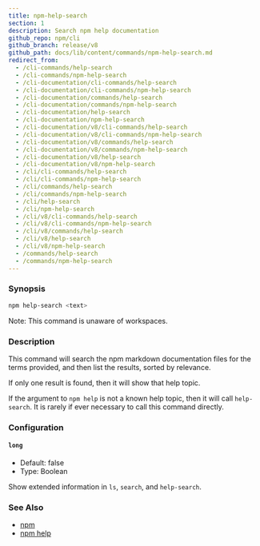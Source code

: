 ```yaml
---
title: npm-help-search
section: 1
description: Search npm help documentation
github_repo: npm/cli
github_branch: release/v8
github_path: docs/lib/content/commands/npm-help-search.md
redirect_from:
  - /cli-commands/help-search
  - /cli-commands/npm-help-search
  - /cli-documentation/cli-commands/help-search
  - /cli-documentation/cli-commands/npm-help-search
  - /cli-documentation/commands/help-search
  - /cli-documentation/commands/npm-help-search
  - /cli-documentation/help-search
  - /cli-documentation/npm-help-search
  - /cli-documentation/v8/cli-commands/help-search
  - /cli-documentation/v8/cli-commands/npm-help-search
  - /cli-documentation/v8/commands/help-search
  - /cli-documentation/v8/commands/npm-help-search
  - /cli-documentation/v8/help-search
  - /cli-documentation/v8/npm-help-search
  - /cli/cli-commands/help-search
  - /cli/cli-commands/npm-help-search
  - /cli/commands/help-search
  - /cli/commands/npm-help-search
  - /cli/help-search
  - /cli/npm-help-search
  - /cli/v8/cli-commands/help-search
  - /cli/v8/cli-commands/npm-help-search
  - /cli/v8/commands/help-search
  - /cli/v8/help-search
  - /cli/v8/npm-help-search
  - /commands/help-search
  - /commands/npm-help-search
---
```


### Synopsis

```bash
npm help-search <text>
```

Note: This command is unaware of workspaces.

### Description

This command will search the npm markdown documentation files for the terms
provided, and then list the results, sorted by relevance.

If only one result is found, then it will show that help topic.

If the argument to `npm help` is not a known help topic, then it will call
`help-search`.  It is rarely if ever necessary to call this command
directly.

### Configuration

#### `long`

* Default: false
* Type: Boolean

Show extended information in `ls`, `search`, and `help-search`.

### See Also

* [npm](/cli/v8/commands/npm)
* [npm help](/cli/v8/commands/npm-help)
